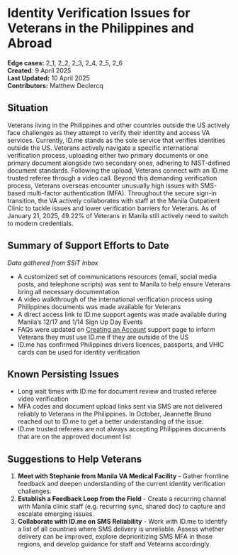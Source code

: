 # Identity Verification Issues for Veterans in the Philippines and Abroad
**Edge cases:** 2\_1,  2\_2,  2\_3,  2\_4,  2\_5,  2\_6  
**Created**: 9 April 2025  
**Last Updated:** 10 April 2025   
**Contributors:** Matthew Declercq

## Situation

Veterans living in the Philippines and other countries outside the US actively face challenges as they attempt to verify their identity and access VA services. Currently, ID.me stands as the sole service that verifies identities outside the US. Veterans actively navigate a specific international verification process, uploading either two primary documents or one primary document alongside two secondary ones, adhering to NIST-defined document standards. Following the upload, Veterans connect with an ID.me trusted referee through a video call. Beyond this demanding verification process, Veterans overseas encounter unusually high issues with SMS-based multi-factor authentication (MFA). Throughout the secure sign-in transition, the VA actively collaborates with staff at the Manila Outpatient Clinic to tackle issues and lower verification barriers for Veterans. As of January 21, 2025, 49.22% of Veterans in Manila still actively need to switch to modern credentials.

## Summary of Support Efforts to Date

*Data gathered from SSiT Inbox*

* A customized set of communications resources (email, social media posts, and telephone scripts) was sent to Manila to help ensure Veterans bring all necessary documentation  
* A video walkthrough of the international verification process using Philippines documents was made available for Veterans  
* A direct access link to ID.me support agents was made available during Manila’s 12/17 and 1/14 Sign Up Day Events  
* FAQs were updated on [Creating an Account](https://www.va.gov/resources/creating-an-account-for-vagov/#:~:text=If%20you%20live%20outside%20the%20U.S.%2C%20don%E2%80%99t%20have%20a%20Social%20Security%20number%2C%20or%20don%E2%80%99t%20have%20a%20current%20driver%E2%80%99s%20license%20or%20other%20state%2Dissued%20ID%2C%20you%E2%80%99ll%20need%20to%20choose%20ID.me.%C2%A0) support page to inform Veterans they must use ID.me if they are outside of the US  
* ID.me has confirmed Philippines drivers licences, passports, and VHIC cards can be used for identity verification

## Known Persisting Issues

* Long wait times with ID.me for document review and trusted referee video verification  
* MFA codes and document upload links sent via SMS are not delivered reliably to Veterans in the Philippines. In October, Jeannette Bruno reached out to ID.me to get a better understanding of the issue.   
* ID.me trusted referees are not always accepting Philippines documents that are on the approved document list

## Suggestions to Help Veterans

1. **Meet with Stephanie from Manila VA Medical Facility** - Gather frontline feedback and deepen understanding of the current identity verification challenges.
2. **Establish a Feedback Loop from the Field** - Create a recurring channel with Manila clinic staff (e.g. recurring sync, shared doc) to capture and escalate emerging issues. 
3. **Collaborate with ID.me on SMS Reliability** - Work with ID.me to identify a list of all countries where SMS delivery is unreliable. Assess whether delivery can be improved, explore deprioritizing SMS MFA in those regions, and develop guidance for staff and Vetearns accordingly.
